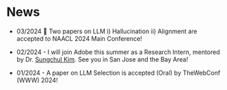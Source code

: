 # News

* 03/2024 :ocean: Two papers on LLM i) Hallucination ii) Alignment are accepted to NAACL 2024 Main Conference!

* 02/2024 - I will join Adobe this summer as a Research Intern, mentored by Dr. [Sungchul Kim](https://sites.google.com/site/subright/). See you in San Jose and the Bay Area!

* 01/2024 - A paper on LLM Selection is accepted (Oral) by TheWebConf (WWW) 2024!
